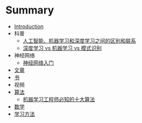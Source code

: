 # Summary

* [Introduction](README.md)
* 科普
  * [人工智能、机器学习和深度学习之间的区别和联系](kepu/chapter1.md)
  * [深度学习 vs 机器学习 vs 模式识别](kepu/shen-du-xue-xi-vs-ji-qi-xue-xi-vs-mo-shi-shi-bie.md)
* 神经网络
  * [神经网络入门](shen-jing-wang-luo-ru-men.md)
* [文章](wen-zhang.md)
* [书](shu.md)
* 视频
* [算法](suan-fa.md)
  * [机器学习工程师必知的十大算法](ji-qi-xue-xi-gong-cheng-shi-bi-zhi-de-shi-da-suan-fa.md)
* [数学](shu-xue.md)
* [学习方法](xue-xi-fang-fa.md)

